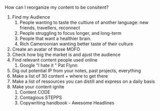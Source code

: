 How can I reorganize my content to be consitent? 

1. Find my Audience
	1. People wanting to taste the cultiure of another language: new friends, travellers, reconnect
	2. People struggling to focus longer, and long-term
	3.  People that want a healthier brain. 
	4. Rich Cameroonian wanting better taste of their culture
2. Create an avatar of those MOFO
3. Check how big the market is and ajust the audience
4. Find relevant content people used online
	1. Google "I hate it " Pat Flynn
5. Dig out potential IP from your notes, past projects, everything
6. Make a list of 30 content + where to get there
7. Make a list of ressources you can distill and express on a daily basis
8. Make your content ignite
	1.  Content CODE
	2. Contagious STEPPS
	3. Copywriting handbook - Awesome Headlines